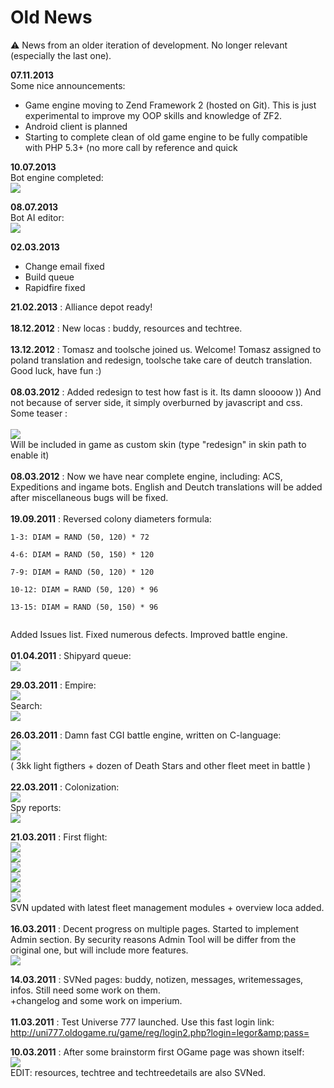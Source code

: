 # Old News

:warning: News from an older iteration of development. No longer relevant (especially the last one).


**07.11.2013**<br>
Some nice announcements:<br>
<ul><li>Game engine moving to Zend Framework 2 (hosted on Git). This is just experimental to improve my OOP skills and knowledge of ZF2.<br>
</li><li>Android client is planned<br>
</li><li>Starting to complete clean of old game engine to be fully compatible with PHP 5.3+  (no more call by reference and quick <? tags)</li></ul>

<b>10.07.2013</b><br>
Bot engine completed:<br>
<img src='/imgstore/whc51dd5050c32f8.jpg' />

<b>08.07.2013</b><br>
Bot AI editor:<br>
<img src='/imgstore/resized_whc51dabba016b15.jpg' />

<b>02.03.2013</b><br>
- Change email fixed<br>
- Build queue<br>
- Rapidfire fixed<br>

<b>21.02.2013</b> : Alliance depot ready!<br>
<br>
<b>18.12.2012</b> : New locas : buddy, resources and techtree.<br>
<br>
<b>13.12.2012</b> : Tomasz and toolsche joined us. Welcome! Tomasz assigned to poland translation and redesign, toolsche take care of deutch translation. Good luck, have fun :)<br>
<br>
<b>08.03.2012</b> : Added redesign to test how fast is it. Its damn sloooow )) And not because of server side, it simply overburned by javascript and css. Some teaser :<br>
<br>
<img src='/imgstore/resized_whc4f65a6d576292.jpg'> <br>
Will be included in game as custom skin (type "redesign" in skin path to enable it)<br>
<br>
<b>08.03.2012</b> : Now we have near complete engine, including: ACS, Expeditions and ingame bots. English and Deutch translations will be added after miscellaneous bugs will be fixed.<br>
<br>
<b>19.09.2011</b> : Reversed colony diameters formula:<br>
<pre><code>1-3: DIAM = RAND (50, 120) * 72<br>
4-6: DIAM = RAND (50, 150) * 120<br>
7-9: DIAM = RAND (50, 120) * 120<br>
10-12: DIAM = RAND (50, 120) * 96<br>
13-15: DIAM = RAND (50, 150) * 96<br>
</code></pre>
Added Issues list. Fixed numerous defects. Improved battle engine.<br>
<br>
<b>01.04.2011</b> : Shipyard queue:<br>
<img src='/imgstore/whc4d95b79f2081e.jpg'>

<b>29.03.2011</b> : Empire:<br>
<img src='/imgstore/whc4d9199bfb7766.jpg'><br>
Search:<br>
<img src='/imgstore/whc4d91bf99bbb36.jpg'><br>

<b>26.03.2011</b> : Damn fast CGI battle engine, written on C-language:<br>
<img src='/imgstore/whc4d8e106f9fd18.jpg'><br>
<img src='/imgstore/whc4d8e1074df54c.jpg'><br>
( 3kk light figthers + dozen of Death Stars and other fleet meet in battle )<br>
<br>
<b>22.03.2011</b> : Colonization:<br>
<img src='/imgstore/whc4d88a63dbf46f.jpg'><br>
Spy reports:<br>
<img src='/imgstore/whc4d88a80a8636c.jpg'>

<b>21.03.2011</b> : First flight:<br>
<img src='/imgstore/whc4d872f36f25de.jpg'><br>
<img src='/imgstore/whc4d872f55a0363.jpg'><br>
<img src='/imgstore/whc4d872f8a3b58b.jpg'><br>
<img src='/imgstore/whc4d872f9886662.jpg'><br>
<img src='/imgstore/whc4d872fd8d930b.jpg'><br>
<img src='/imgstore/whc4d87339654956.jpg'><br>
SVN updated with latest fleet management modules + overview loca added.<br>
<br>
<b>16.03.2011</b> : Decent progress on multiple pages. Started to implement Admin section. By security reasons Admin Tool will be differ from the original one, but will include more features.<br>
<img src='/imgstore/whc4d7fe533a9c61.jpg'>

<b>14.03.2011</b> : SVNed pages: buddy, notizen, messages, writemessages, infos. Still need some work on them.<br>
+changelog and some work on imperium.<br>
<br>
<b>11.03.2011</b> : Test Universe 777 launched. Use this fast login link:<br>
<a href='http://uni777.oldogame.ru/game/reg/login2.php?login=legor&pass='><a href='http://uni777.oldogame.ru/game/reg/login2.php?login=legor&pass='>http://uni777.oldogame.ru/game/reg/login2.php?login=legor&amp;pass=</a></a>

<b>10.03.2011</b> : After some brainstorm first OGame page was shown itself:<br>
<img src='/imgstore/whc4d78e760ba013.jpg'><br>
EDIT: resources, techtree and techtreedetails are also SVNed.